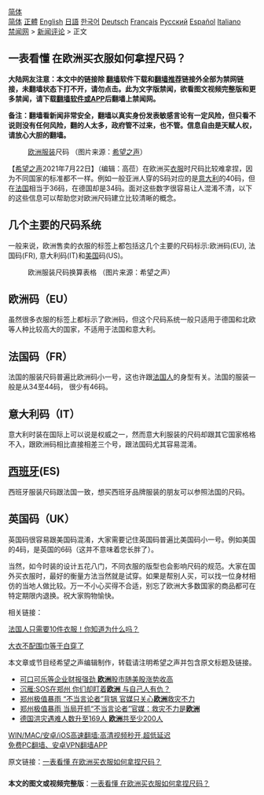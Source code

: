  <!-- 面包屑导航 --> <div class="breadcrumb"><!-- GTranslate: https://gtranslate.io/ -->  <div class="switcher notranslate">  <div class="selected">  <a href="#" onclick="return false;"> 简体</a>  </div>  <div class="option">  <a href="https://www.bannedbook.org" onclick="doGTranslate('zh-CN|zh-CN');jQuery('div.switcher div.selected a').html(jQuery(this).html());return false;" title="简体中文" class="nturl selected"> 简体</a>  <a href="https://www.bannedbook.org/zh-tw/" onclick="doGTranslate('zh-CN|zh-TW');jQuery('div.switcher div.selected a').html(jQuery(this).html());return false;" title="繁體中文" class="nturl"> 正體</a>  <a href="https://www.bannedbook.org/en/" onclick="doGTranslate('zh-CN|en');jQuery('div.switcher div.selected a').html(jQuery(this).html());return false;" title="English" class="nturl"> English</a>  <a href="https://www.bannedbook.org/ja/" onclick="doGTranslate('zh-CN|ja');jQuery('div.switcher div.selected a').html(jQuery(this).html());return false;" title="日本語" class="nturl"> 日語</a>  <a href="https://www.bannedbook.org/ko/" onclick="doGTranslate('zh-CN|ko');jQuery('div.switcher div.selected a').html(jQuery(this).html());return false;" title="한국어" class="nturl"> 한국어</a>  <a href="https://www.bannedbook.org/de/" onclick="doGTranslate('zh-CN|de');jQuery('div.switcher div.selected a').html(jQuery(this).html());return false;" title="Deutsch" class="nturl"> Deutsch</a>  <a href="https://www.bannedbook.org/fr/" onclick="doGTranslate('zh-CN|fr');jQuery('div.switcher div.selected a').html(jQuery(this).html());return false;" title="Français" class="nturl"> Français</a>  <a href="https://www.bannedbook.org/ru/" onclick="doGTranslate('zh-CN|ru');jQuery('div.switcher div.selected a').html(jQuery(this).html());return false;" title="Русский" class="nturl"> Русский</a>  <a href="https://www.bannedbook.org/es/" onclick="doGTranslate('zh-CN|es');jQuery('div.switcher div.selected a').html(jQuery(this).html());return false;" title="Español" class="nturl"> Español</a>  <a href="https://www.bannedbook.org/it/" onclick="doGTranslate('zh-CN|it');jQuery('div.switcher div.selected a').html(jQuery(this).html());return false;" title="Italiano" class="nturl"> Italiano</a>  </div>  </div>      <div class='breadcrumb-sub'><!-- Breadcrumb NavXT 6.3.0 --> <a href="https://www.bannedbook.org/" class="home">禁闻网</a> &gt; <a href="https://www.bannedbook.org/bnews/comments/" class="category">新闻评论</a> &gt; 正文</div></div><h2>一表看懂 在欧洲买衣服如何拿捏尺码？</h2> <p class="notice"><b>大陆网友注意：本文中的链接除 <a href="https://github.com/bannedbook/fanqiang" >翻墙</a>软件下载和<a href="https://github.com/killgcd/justmysocks/blob/master/README.md">翻墙推荐</a>链接外全部为禁网链接，未翻墙状态下打不开，请勿点击。此为文字版禁闻，欲看图文视频完整版和更多禁闻，请下载<a href="https://github.com/bannedbook/fanqiang">翻墙软件或APP</a>后翻墙上禁闻网。</p><p>备注：翻墙看新闻非常安全，翻墙以真实身份发表敏感言论有一定风险，但只看不说则没有任何风险，翻的人太多，政府管不过来，也不管。信息自由是天赋人权，请放心大胆的翻墙。</b></p>  <div class="entry"> <figure> <p><figcaption><a href="https://www.bannedbook.org/bnews/tag/%e6%ac%a7%e6%b4%b2/" class="st_tag internal_tag" rel="tag" title="标签 欧洲 下的日志">欧洲</a><a href="https://www.bannedbook.org/bnews/tag/%E6%9C%8D%E8%A3%85/" class="st_tag internal_tag" rel="tag" title="标签 服装 下的日志">服装</a>尺码 （图片来源：<a href="https://www.bannedbook.org/bnews/tag/%e5%b8%8c%e6%9c%9b%e4%b9%8b%e5%a3%b0/" class="st_tag internal_tag" rel="tag" title="标签 希望之声 下的日志">希望之声</a>）</figcaption></figure> <p>【<span class='wp_keywordlink_affiliate'><a href="https://www.soundofhope.org" title="希望之声" target="_blank">希望之声</a></span>2021年7月22日】（编辑：高莅）在欧洲买<a href="https://www.bannedbook.org/bnews/tag/%E8%A1%A3%E6%9C%8D/" class="st_tag internal_tag" rel="tag" title="标签 衣服 下的日志">衣服</a>时尺码比较难拿捏，因为不同国家的标准都不一样。例如一般亚洲人穿的S码对应的是<a href="https://www.bannedbook.org/bnews/tag/%e6%84%8f%e5%a4%a7%e5%88%a9/" class="st_tag internal_tag" rel="tag" title="标签 意大利 下的日志">意大利</a>的40码，但在<a href="https://www.bannedbook.org/bnews/tag/%e6%b3%95%e5%9b%bd/" class="st_tag internal_tag" rel="tag" title="标签 法国 下的日志">法国</a>相当于36码，在德国却是34码。面对这些数字很容易让人混淆不清，以下的这些信息可以帮助您对欧洲尺码建立比较清晰的概念。 </p> <h2><strong>几个主要的尺码系统 </strong></h2> <p>一般来说，欧洲售卖的衣服的标签上都包括这几个主要的尺码标示:欧洲码(EU), 法国码(FR), 意大利码(IT)和<a href="https://www.bannedbook.org/bnews/tag/%e7%be%8e%e5%9b%bd/" class="st_tag internal_tag" rel="tag" title="标签 美国 下的日志">美国</a>码(US)。 </p> <figure><figcaption>欧洲服装尺码换算表格 （图片来源：希望之声）</figcaption></figure> <h2><strong>欧洲码（EU）</strong></h2> <p>虽然很多衣服的标签上都标示了欧洲码，但这个尺码系统一般只适用于德国和北欧等人种比较高大的国家，不适用于法国和意大利。</p>  <h2><strong>法国码（FR）</strong></h2> <p>法国的服装尺码普遍比欧洲码小一号，这也许跟<a href="https://www.bannedbook.org/bnews/tag/%E6%B3%95%E5%9B%BD%E4%BA%BA/" class="st_tag internal_tag" rel="tag" title="标签 法国人 下的日志">法国人</a>的身型有关。法国的服装一般是从34至44码， 很少有46码。</p> <h2><strong>意大利码（IT）</strong></h2> <p>意大利时装在国际上可以说是权威之一，然而意大利服装的尺码却跟其它国家格格不入，跟欧洲码相比直接相差三个号，跟法国码尤其容易混淆。</p> <h2><strong><a href="https://www.bannedbook.org/bnews/tag/%e8%a5%bf%e7%8f%ad%e7%89%99/" class="st_tag internal_tag" rel="tag" title="标签 西班牙 下的日志">西班牙</a>(ES)</strong></h2> <p>西班牙服装尺码跟法国一致，想买西班牙品牌服装的朋友可以参照法国的尺码。</p>  <h2><strong>英国码（UK）</strong></h2> <p>英国码很容易跟美国码混淆，大家需要记住英国码普遍比美国码小一号。例如美国的4码，是英国的6码（这并不意味着您长胖了）。</p> <p>当然，如今时装的设计五花八门，不同衣服的版型也会影响尺码的规范。大家在国外买衣服时，最好的衡量方法当然就是试穿。如果是帮别人买，可以找一位身材相仿的当地人做比较。万一不小心买得不合适，别忘了欧洲大多数国家的商品都可在特定期限内退换。祝大家购物愉快。</p> <p>相关链接：</p>  <p><a href="https://www.soundofhope.org/post/253611">法国人只需要10件衣服！你知道为什么吗？</a></p> <p><a href="https://www.soundofhope.org/post/219507">大衣不配围巾等于白穿了</a></p> <p>本文章或节目经希望之声编辑制作，转载请注明希望之声并包含原文标题及链接。 </p>  <ul class='op-related-articles' title='相关阅读'> <li><a href='https://www.bannedbook.org/bnews/baitai/20210722/1591952.html' target='_blank'>可口可乐等企业财报强劲 <b>欧洲</b>股市随美股涨势收高</a></li> <li><a href='https://www.bannedbook.org/bnews/comments/20210722/1591769.html' target='_blank'>沉雁:SOS在郑州 你们却盯着<b>欧洲</b> 与自己人有仇？</a></li> <li><a href='https://www.bannedbook.org/bnews/comments/20210721/1591501.html' target='_blank'>郑州极值暴雨 “不当言论者”背锅 官媒只关心<b>欧洲</b>救灾不力</a></li> <li><a href='https://www.bannedbook.org/bnews/comments/20210721/1591466.html' target='_blank'>郑州极值暴雨 当局开抓“不当言论者”官媒：救灾不力是<b>欧洲</b></a></li> <li><a href='https://www.bannedbook.org/bnews/baitai/20210721/1591427.html' target='_blank'>德国洪灾遇难人数升至169人 <b>欧洲</b>共至少200人</a></li> </ul> <p class="texttj"> <a href="https://github.com/bannedbook/fanqiang/wiki/V2ray%E6%9C%BA%E5%9C%BA" target="_blank">WIN/MAC/安卓/iOS高速翻墙:高清视频秒开,超低延迟</a><br/> <a href="https://github.com/bannedbook/fanqiang/wiki/%E7%A6%81%E9%97%BB%E7%BD%91%E5%AE%89%E5%8D%93%E7%BF%BB%E5%A2%99%E6%96%B0%E9%97%BBAPP" target="_blank">免费PC翻墙、安卓VPN翻墙APP</a></p><p>原文链接：<a class="src_link"  href="https://www.soundofhope.org/post/526469" target="_blank">一表看懂 在欧洲买衣服如何拿捏尺码？</a></p><a name='sharetosocial'></a>  <div style="margin-bottom:5px;padding-bottom:5px;clear:both"> <div id="archive-pix-1" class="banner-ads"> <!-- AuctionX Display platform tag START --> <div id="26318x728x90x621x_ADSLOT2" clicktrack="%%CLICK_URL_ESC%%"></div> <!-- AuctionX Display platform tag END --> </div> <div id="archive-pix-2" class="banner-ads"> <!-- AuctionX Display platform tag START --> <div id="26315x300x250x621x_ADSLOT2" clicktrack="%%CLICK_URL_ESC%%"></div> <!-- AuctionX Display platform tag END --> </div> </div>  <div id="archive-pix-1" class="banner-ads"> <!-- AuctionX Display platform tag START --> <div id="26318x728x90x621x_ADSLOT3" clicktrack="%%CLICK_URL_ESC%%"></div> <!-- AuctionX Display platform tag END --> </div> <div><b>本文的图文或视频完整版</b>：<a href='https://www.bannedbook.org/bnews/comments/20210722/1592077.html'>一表看懂 在欧洲买衣服如何拿捏尺码？</a></div>  </div><!--END ENTRY--> 